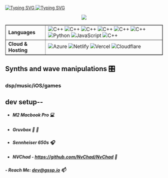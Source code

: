 <p align="center">
  <p align="left">
    <a href="https://git.io/typing-svg"><img src="https://readme-typing-svg.demolab.com?font=Futura&duration=4600&pause=2400&color=FABD2F&vCenter=true&repeat=false&width=435&lines=%5C%5C+code+is+art..." alt="Typing SVG" />
    </a>
    <a href="https://git.io/typing-svg"><img src="https://readme-typing-svg.demolab.com?font=Futura&duration=4600&pause=4600&color=FABD2F&vCenter=true&repeat=false&width=435&lines=%5C%5C+this+is+a+gallery..." alt="Typing SVG" />
    </a>
  </p>
</p>
<p>
</p>
<p align="center">
<img src ="https://github-readme-streak-stats.herokuapp.com?user=gsspdev&theme=gruvbox&hide_border=true&border_radius=4&card_width=540&background=FFFFFF00">
  <br>
</p>
<table align="center" border="1" cellpadding="10" cellspacing="0">
    <tr>
      <td><strong>Languages</strong></td>
      <td>
        <img src="https://img.shields.io/badge/Swift-F05138?style=flat&logo=Swift&logoColor=white" alt="C++" >
        <img src="https://img.shields.io/badge/Rust-000000?style=flat&logo=Rust&logoColor=orange" alt="C++" >
        <img src="https://img.shields.io/badge/Zig-000000?style=flat&logo=Zig&logoColor=yellow" alt="C++" >
        <img src="https://img.shields.io/badge/C-6195CB?style=flat&logo=cplusplus&logoColor=white" alt="C++" >
        <img src="https://img.shields.io/badge/C%2B%2B-00599C?style=flat&logo=cplusplus&logoColor=white" alt="C++" >
        <img src="https://img.shields.io/badge/Bash-2B3539?style=flat&logo=gnubash&logoColor=white" alt="C++" >
        <img src="https://img.shields.io/badge/Python-3776AB?style=flat&logo=python&logoColor=white" alt="Python" >
        <img src="https://img.shields.io/badge/JavaScript-F7DF1E?style=flat&logo=javascript&logoColor=black" alt="JavaScript" >
        <img src="https://img.shields.io/badge/Lua-00007C?style=flat&logo=Lua&logoColor=white" alt="C++" >
      </td>
    </tr>
    <tr>
        <td><strong>Cloud & Hosting</strong></td>
        <td>
            <img src="https://img.shields.io/badge/Azure-0078D4?style=flat&logo=microsoft-azure&logoColor=white" alt="Azure" style="margin: 0 0 5px 0; display: inline
-block;">
            <img src="https://img.shields.io/badge/Netlify-00C7B7?style=flat&logo=netlify&logoColor=white" alt="Netlify" style="margin: 0 0 5px 0; display: inline-blo
ck;">
            <img src="https://img.shields.io/badge/Vercel-000000?style=flat&logo=vercel&logoColor=white" alt="Vercel" style="margin: 0 0 5px 0; display: inline-block;
">
            <img src="https://img.shields.io/badge/Cloudflare-F38020?style=flat&logo=cloudflare&logoColor=white" alt="Cloudflare" style="margin: 0 0 5px 0; display: i
nline-block;">
        </td>
      </tr>
    </tr>
  </table>
  
## Synths and wave manipulations 🎛️
### dsp/music/iOS/games

## dev setup--
- ##### M2 Macbook Pro  💻
- ##### Gruvbox 🕺 🪩
- ##### Sennheiser 650s 🎧
- ##### NVChad - https://github.com/NvChad/NvChad 🦾

##### - Reach Me: dev@gssp.io 📫 
